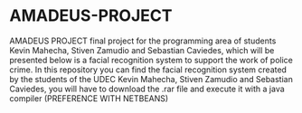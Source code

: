 # AMADEUS-PROJECT
AMADEUS PROJECT final project for the programming area of ​​students Kevin Mahecha, Stiven Zamudio and Sebastian Caviedes, which will be presented below is a  facial recognition system to support the work of police crime.
In this repository you can find the facial recognition system created by the students of the UDEC Kevin Mahecha, Stiven Zamudio and Sebastian Caviedes, you will have to download the .rar file and execute it with a java compiler (PREFERENCE WITH NETBEANS)

